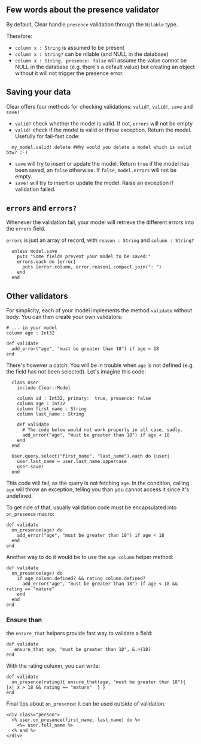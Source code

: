 ## Few words about the presence validator
By default, Clear handle `presence` validation through the `Nilable` type.

Therefore:
- `column x : String` is assumed to be present
- `column x : String?` can be nilable (and NULL in the database)
- `column x : String, presence: false` will assume the value cannot be NULL in the database (e.g. there's a default value) but creating an object without it will not trigger the presence error.

## Saving your data

Clear offers four methods for checking validations: `valid?`, `valid!`, `save` and `save!`

- `valid?` check whether the model is valid. If not, `errors` will not be empty
- `valid!` check if the model is valid or throw exception. Return the model. Usefully for fail-fast code:
```crystal
  my_model.valid!.delete #Why would you delete a model which is valid btw? :-)
```
- `save` will try to insert or update the model. Return `true` if the model has been saved, an `false` otherwise. If `false`, `model.errors` will not be empty.
- `save!` will try to insert or update the model. Raise an exception if validation failed.

## `errors` and `errors?`

Whenever the validation fail, your model will retrieve the different errors into the `errors` field.

`errors` is just an array of record, with `reason : String` and `column : String?`

```crystal
  unless model.save
    puts "Some fields prevent your model to be saved:"
    errors.each do |error|
      puts [error.column, error.reason].compact.join(": ")
    end
  end
```

## Other validators

For simplicity, each of your model implements the method `validate` without body.
You can then create your own validators:

```crystal
# ... in your model
column age : Int32

def validate
  add_error("age", "must be greater than 18") if age < 18
end
```

There's however a catch: You will be in trouble when `age` is not defined (e.g. the field has not been selected). Let's imagine this code:

```crystal
  class User
    include Clear::Model

    column id : Int32, primary:  true, presence: false
    column age : Int32
    column first_name : String
    column last_name : String

    def validate
      # The code below would not work properly in all case, sadly.
      add_error("age", "must be greater than 18") if age < 18
    end
  end

  User.query.select("first_name", "last_name").each do |user|
    user.last_name = user.last_name.uppercase
    user.save!
  end
```

This code will fail, as the query is not fetching `age`. In the condition, calling `age` will throw an exception, telling you than you cannot access it since it's undefined.

To get ride of that, usually validation code must be encapsulated into `on_presence` macro:

```crystal
def validate
  on_presence(age) do
    add_error("age", "must be greater than 18") if age < 18
  end
end
```

Another way to do it would be to use the `age_column` helper method:

```crystal
def validate
  on_presence(age) do
    if age_column.defined? && rating_column.defined?
      add_error("age", "must be greater than 18") if age < 18 && rating == "mature"
    end
  end
end
```

### Ensure than

the `ensure_that` helpers provide fast way to validate a field:

```crystal
def validate
   ensure_that age, "must be greater than 18", &.>(18)
end
```

With the rating column, you can write:

```crystal
def validate
  on_presence(rating){ ensure_that(age, "must be greater than 18"){ |x| x > 18 && rating == "mature"  } }
end
```

Final tips about `on_presence`: it can be used outside of validation.

```ecr
<div class="person">
  <% user.on_presence(first_name, last_name) do %>
    <%= user.full_name %>
  <% end %>
</div>
```